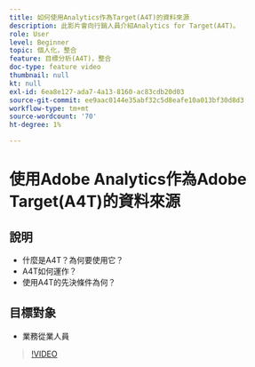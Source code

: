 ```yaml
---
title: 如何使用Analytics作為Target(A4T)的資料來源
description: 此影片會向行銷人員介紹Analytics for Target(A4T)。
role: User
level: Beginner
topic: 個人化，整合
feature: 目標分析(A4T)，整合
doc-type: feature video
thumbnail: null
kt: null
exl-id: 6ea8e127-ada7-4a13-8160-ac83cdb20d03
source-git-commit: ee9aac0144e35abf32c5d8eafe10a013bf30d8d3
workflow-type: tm+mt
source-wordcount: '70'
ht-degree: 1%

---
```


# 使用Adobe Analytics作為Adobe Target(A4T)的資料來源

## 說明

* 什麼是A4T？為何要使用它？
* A4T如何運作？
* 使用A4T的先決條件為何？

## 目標對象

* 業務從業人員

>[!VIDEO](https://video.tv.adobe.com/v/17384/?quality=12)
